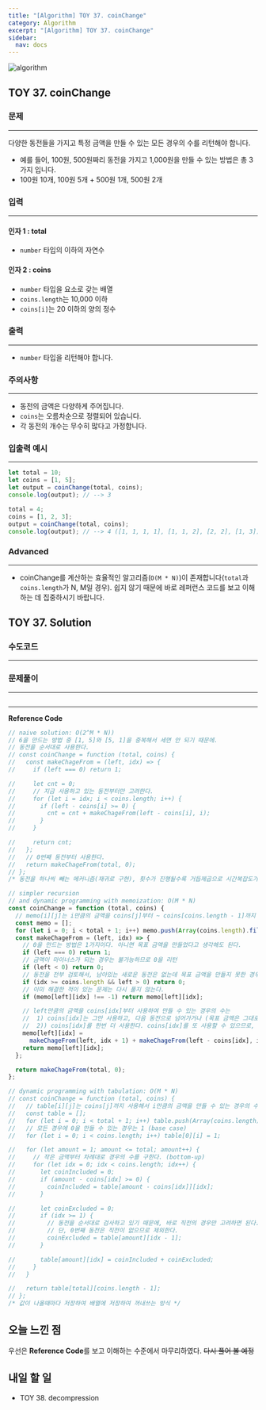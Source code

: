 ```yaml
---
title: "[Algorithm] TOY 37. coinChange"
category: Algorithm
excerpt: "[Algorithm] TOY 37. coinChange"
sidebar:
  nav: docs
---
```


![algorithm](https://user-images.githubusercontent.com/83164003/131701318-f0ff36c4-1fcc-4f21-b978-18a9d8ec3386.jpg)
## TOY 37. coinChange
### 문제
---
다양한 동전들을 가지고 특정 금액을 만들 수 있는 모든 경우의 수를 리턴해야 합니다.

- 예를 들어, 100원, 500원짜리 동전을 가지고 1,000원을 만들 수 있는 방법은 총 3가지 입니다.
- 100원 10개, 100원 5개 + 500원 1개, 500원 2개

### 입력
---
#### 인자 1 : total
- `number` 타입의 이하의 자연수

#### 인자 2 : coins
- `number` 타입을 요소로 갖는 배열
- `coins.length`는 10,000 이하
- `coins[i]`는 20 이하의 양의 정수


### 출력
---
- `number` 타입을 리턴해야 합니다.

### 주의사항
---
- 동전의 금액은 다양하게 주어집니다.
- `coins`는 오름차순으로 정렬되어 있습니다.
- 각 동전의 개수는 무수히 많다고 가정합니다.

### 입출력 예시
---
```javascript
let total = 10;
let coins = [1, 5];
let output = coinChange(total, coins);
console.log(output); // --> 3

total = 4;
coins = [1, 2, 3];
output = coinChange(total, coins);
console.log(output); // --> 4 ([1, 1, 1, 1], [1, 1, 2], [2, 2], [1, 3])
```

### Advanced
---
- coinChange를 계산하는 효율적인 알고리즘(`O(M * N)`)이 존재합니다(`total`과 `coins.length`가 N, M일 경우). 쉽지 않기 때문에 바로 레퍼런스 코드를 보고 이해하는 데 집중하시기 바랍니다.

## TOY 37. Solution
### 수도코드
---

### 문제풀이 
---

```javascript

```
--- 

**Reference Code**
```javascript
// naive solution: O(2^M * N))
// 6을 만드는 방법 중 [1, 5]와 [5, 1]을 중복해서 세면 안 되기 때문에.
// 동전을 순서대로 사용한다.
// const coinChange = function (total, coins) {
//   const makeChageFrom = (left, idx) => {
//     if (left === 0) return 1;

//     let cnt = 0;
//     // 지금 사용하고 있는 동전부터만 고려한다.
//     for (let i = idx; i < coins.length; i++) {
//       if (left - coins[i] >= 0) {
//         cnt = cnt + makeChageFrom(left - coins[i], i);
//       }
//     }

//     return cnt;
//   };
//   // 0번째 동전부터 사용한다.
//   return makeChageFrom(total, 0);
// };
/* 동전을 하나씩 빼는 메커니즘(재귀로 구현), 횟수가 진행될수록 거듭제곱으로 시간복잡도가 증가한다. */

// simpler recursion
// and dynamic programming with memoization: O(M * N)
const coinChange = function (total, coins) {
  // memo[i][j]는 i만큼의 금액을 coins[j]부터 ~ coins[coins.length - 1]까지 사용하여 만들 수 있는 경우의 수를 저장
  const memo = [];
  for (let i = 0; i < total + 1; i++) memo.push(Array(coins.length).fill(-1));
  const makeChageFrom = (left, idx) => {
    // 0을 만드는 방법은 1가지이다. 아니면 목표 금액을 만들었다고 생각해도 된다.
    if (left === 0) return 1;
    // 금액이 마이너스가 되는 경우는 불가능하므로 0을 리턴
    if (left < 0) return 0;
    // 동전을 전부 검토해서, 남아있는 새로운 동전은 없는데 목표 금액을 만들지 못한 경우 (실패)
    if (idx >= coins.length && left > 0) return 0;
    // 이미 해결한 적이 있는 문제는 다시 풀지 않는다.
    if (memo[left][idx] !== -1) return memo[left][idx];

    // left만큼의 금액을 coins[idx]부터 사용하여 만들 수 있는 경우의 수는
    //  1) coins[idx]는 그만 사용하고, 다음 동전으로 넘어가거나 (목표 금액은 그대로이고, idx가 증가한다.)
    //  2)) coins[idx]를 한번 더 사용한다. coins[idx]를 또 사용할 수 있으므로, idx는 그대로이고, 목표 금액은 coins[i]만큼 줄어든다.
    memo[left][idx] =
      makeChageFrom(left, idx + 1) + makeChageFrom(left - coins[idx], idx);
    return memo[left][idx];
  };

  return makeChageFrom(total, 0);
};

// dynamic programming with tabulation: O(M * N)
// const coinChange = function (total, coins) {
//   // table[i][j]는 coins[j]까지 사용해서 i만큼의 금액을 만들 수 있는 경우의 수를 저장
//   const table = [];
//   for (let i = 0; i < total + 1; i++) table.push(Array(coins.length).fill(0));
//   // 모든 경우에 0을 만들 수 있는 경우는 1 (base case)
//   for (let i = 0; i < coins.length; i++) table[0][i] = 1;

//   for (let amount = 1; amount <= total; amount++) {
//     // 작은 금액부터 차례대로 경우의 수를 구한다. (bottom-up)
//     for (let idx = 0; idx < coins.length; idx++) {
//       let coinIncluded = 0;
//       if (amount - coins[idx] >= 0) {
//         coinIncluded = table[amount - coins[idx]][idx];
//       }

//       let coinExcluded = 0;
//       if (idx >= 1) {
//         // 동전을 순서대로 검사하고 있기 때문에, 바로 직전의 경우만 고려하면 된다.
//         // 단, 0번째 동전은 직전이 없으므로 제외한다.
//         coinExcluded = table[amount][idx - 1];
//       }

//       table[amount][idx] = coinIncluded + coinExcluded;
//     }
//   }

//   return table[total][coins.length - 1];
// };
/* 값이 나올때마다 저장하여 배열에 저장하여 꺼내쓰는 방식 */
```

## 오늘 느낀 점

우선은 **Reference Code**를 보고 이해하는 수준에서 마무리하였다.  ~~다시 풀어 볼 예정~~

## 내일 할 일
- TOY 38. decompression
